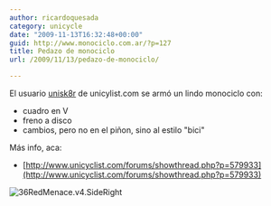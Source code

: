 ```yaml
---
author: ricardoquesada
category: unicycle
date: "2009-11-13T16:32:48+00:00"
guid: http://www.monociclo.com.ar/?p=127
title: Pedazo de monociclo
url: /2009/11/13/pedazo-de-monociclo/

---
```

El usuario [unisk8r](http://www.unicyclist.com/forums/member.php?u=4660) de unicylist.com se armó un lindo monociclo con:

- cuadro en V
- freno a disco
- cambios, pero no en el piñon, sino al estilo "bici"

Más info, aca:

- [http://www.unicyclist.com/forums/showthread.php?p=579933](http://www.unicyclist.com/forums/showthread.php?p=579933)

![36RedMenace.v4.SideRight](http://www.monociclo.com.ar/blog/wp-content/uploads/2009/11/36RedMenace.v4.SideRight.jpg)
